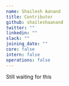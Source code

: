 ```yaml
---
name: Shailesh Aanand
title: Contributor
github: shaileshaanand
twitter: ""
linkedin: ""
slack: ""
joining_date: ""
core: false
intern: false
operations: false
---
```


Still waiting for this
